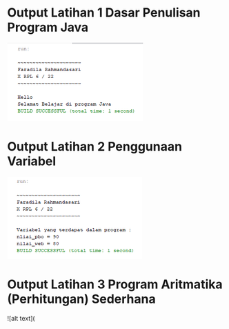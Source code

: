# Output Latihan 1 Dasar Penulisan Program Java
![alt text](https://github.com/FaradilaRahmandasari/Modul1/blob/master/Latihan%201%20Dasar%20Penulisan%20Program%20Java.PNG)
# Output Latihan 2 Penggunaan Variabel
![alt text](https://github.com/FaradilaRahmandasari/Modul1/blob/master/Latihan%202%20Penggunaan%20Variabel.PNG)
# Output Latihan 3 Program Aritmatika (Perhitungan) Sederhana
![alt text](
